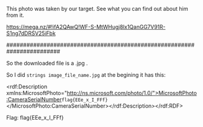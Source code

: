 This photo was taken by our target. See what you can find out about him from it. 

https://mega.nz/#!ifA2QAwQ!WF-S-MtWHugj8lx1QanGG7V91R-S1ng7dDRSV25iFbk

########################################################################

So the downloaded file is a .jpg .

So I did <code>strings image_file_name.jpg</code>
at the begining it has this:

<rdf:Description xmlns:MicrosoftPhoto="http://ns.microsoft.com/photo/1.0/"><MicrosoftPhoto:CameraSerialNumber><code>flag{EEe_x_I_FFf}</code></MicrosoftPhoto:CameraSerialNumber></rdf:Description></rdf:RDF>

Flag: flag{EEe_x_I_FFf}
